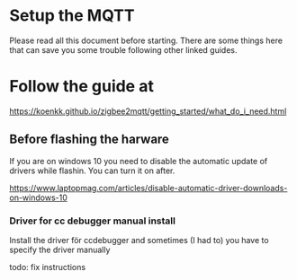# Setup the MQTT 
Please read all this document before starting. There are some things here that can save you some trouble following other linked guides.
# Follow the guide at
https://koenkk.github.io/zigbee2mqtt/getting_started/what_do_i_need.html

## Before flashing the harware
If you are on windows 10 you need to disable the automatic update of drivers while flashin. You can turn it on after.

https://www.laptopmag.com/articles/disable-automatic-driver-downloads-on-windows-10

### Driver for cc debugger manual install
Install the driver för ccdebugger and sometimes (I had to) you have to specify the driver manually 

todo: fix instructions

